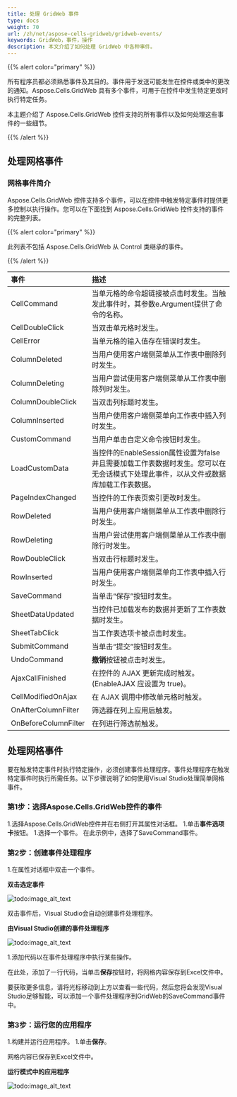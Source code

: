 ```yaml
---
title: 处理 GridWeb 事件
type: docs
weight: 70
url: /zh/net/aspose-cells-gridweb/gridweb-events/
keywords: GridWeb，事件，操作
description: 本文介绍了如何处理 GridWeb 中各种事件。
---
```


{{% alert color="primary" %}} 

所有程序员都必须熟悉事件及其目的。事件用于发送可能发生在控件或类中的更改的通知。Aspose.Cells.GridWeb 具有多个事件，可用于在控件中发生特定更改时执行特定任务。

本主题介绍了 Aspose.Cells.GridWeb 控件支持的所有事件以及如何处理这些事件的一些细节。

{{% /alert %}} 
## **处理网格事件**
### **网格事件简介**
Aspose.Cells.GridWeb 控件支持多个事件，可以在控件中触发特定事件时提供更多控制以执行操作。您可以在下面找到 Aspose.Cells.GridWeb 控件支持的事件的完整列表。

{{% alert color="primary" %}} 

此列表不包括 Aspose.Cells.GridWeb 从 Control 类继承的事件。

{{% /alert %}} 

|**事件** |**描述** |
| :- | :- |
|CellCommand |当单元格的命令超链接被点击时发生。当触发此事件时，其参数e.Argument提供了命令的名称。|
|CellDoubleClick |当双击单元格时发生。|
|CellError |当单元格的输入值存在错误时发生。|
|ColumnDeleted |当用户使用客户端侧菜单从工作表中删除列时发生。|
|ColumnDeleting |当用户尝试使用客户端侧菜单从工作表中删除列时发生。|
|ColumnDoubleClick |当双击列标题时发生。|
|ColumnInserted |当用户使用客户端侧菜单向工作表中插入列时发生。|
|CustomCommand |当用户单击自定义命令按钮时发生。|
|LoadCustomData |当控件的EnableSession属性设置为false并且需要加载工作表数据时发生。您可以在无会话模式下处理此事件，以从文件或数据库加载工作表数据。|
|PageIndexChanged |当控件的工作表页索引更改时发生。|
|RowDeleted |当用户使用客户端侧菜单从工作表中删除行时发生。|
|RowDeleting |当用户尝试使用客户端侧菜单从工作表中删除行时发生。|
|RowDoubleClick |当双击行标题时发生。|
|RowInserted |当用户使用客户端侧菜单向工作表中插入行时发生。|
|SaveCommand |当单击“保存”按钮时发生。|
|SheetDataUpdated |当控件已加载发布的数据并更新了工作表数据时发生。|
|SheetTabClick |当工作表选项卡被点击时发生。|
|SubmitCommand |当单击“提交”按钮时发生。|
|UndoCommand |**撤销**按钮被点击时发生。|
|AjaxCallFinished |在控件的 AJAX 更新完成时触发。(EnableAJAX 应设置为 true)。|
|CellModifiedOnAjax |在 AJAX 调用中修改单元格时触发。|
|OnAfterColumnFilter |筛选器在列上应用后触发。|
|OnBeforeColumnFilter |在列进行筛选前触发。|
## **处理网格事件**
要在触发特定事件时执行特定操作，必须创建事件处理程序。事件处理程序在触发特定事件时执行所需任务。以下步骤说明了如何使用Visual Studio处理简单网格事件。
### **第1步：选择Aspose.Cells.GridWeb控件的事件**
1.选择Aspose.Cells.GridWeb控件并在右侧打开其属性对话框。
1.单击**事件选项卡**按钮。
1.选择一个事件。
   在此示例中，选择了SaveCommand事件。
### **第2步：创建事件处理程序**
1.在属性对话框中双击一个事件。 

   **双击选定事件** 

![todo:image_alt_text](working-with-gridweb-events_1.png)




双击事件后，Visual Studio会自动创建事件处理程序。 

**由Visual Studio创建的事件处理程序** 

![todo:image_alt_text](working-with-gridweb-events_2.png)




1.添加代码以在事件处理程序中执行某些操作。

在此处，添加了一行代码，当单击**保存**按钮时，将网格内容保存到Excel文件中。

要获取更多信息，请将光标移动到上方以查看一些代码，然后您将会发现Visual Studio足够智能，可以添加一个事件处理程序到GridWeb的SaveCommand事件中。
### **第3步：运行您的应用程序**
1.构建并运行应用程序。
1.单击**保存**。

网格内容已保存到Excel文件中。 

**运行模式中的应用程序** 

![todo:image_alt_text](working-with-gridweb-events_3.png)
